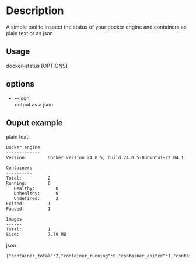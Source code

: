 # Description
A simple tool to inspect the status of your docker engine and containers as plain text or as json

## Usage
docker-status [OPTIONS]

## options
- --json <br> output as a json

## Ouput example
plain text:
~~~
Docker engine
-------------
Version:        Docker version 24.0.5, build 24.0.5-0ubuntu1~22.04.1

Containers
----------
Total:          2
Running:        0
   Healthy:        0
   Unhealthy:      0
   Undefined:      2
Exited:         1
Paused:         1

Images
------
Total:          1
Size:           7.79 MB
~~~
json
~~~
{"container_total":2,"container_running":0,"container_exited":1,"container_paused":1,"container_health_healthy":0,"container_health_unhealthy":0,"container_health_undefined":2,"image_total":1,"image_size":7794716}
~~~
